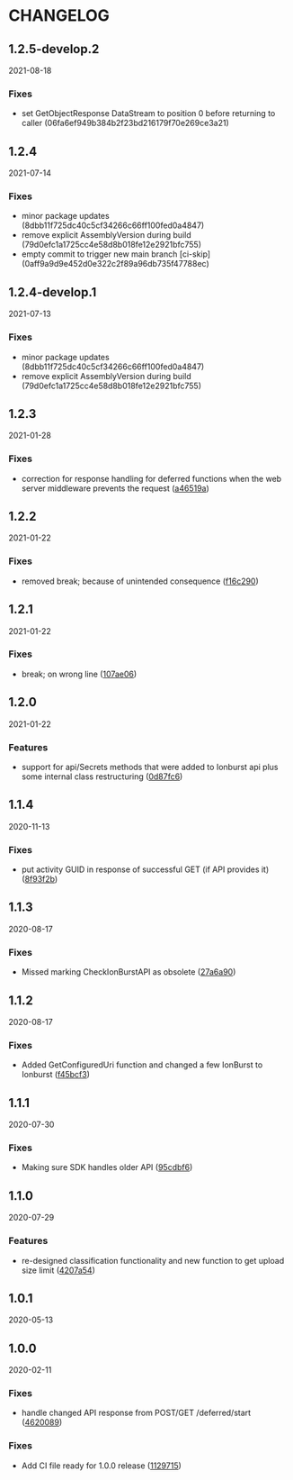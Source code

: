 # CHANGELOG

<!--- next entry here -->

## 1.2.5-develop.2
2021-08-18

### Fixes

- set GetObjectResponse DataStream to position 0 before returning to caller (06fa6ef949b384b2f23bd216179f70e269ce3a21)

## 1.2.4
2021-07-14

### Fixes

- minor package updates (8dbb11f725dc40c5cf34266c66ff100fed0a4847)
- remove explicit AssemblyVersion during build (79d0efc1a1725cc4e58d8b018fe12e2921bfc755)
- empty commit to trigger new main branch [ci-skip] (0aff9a9d9e452d0e322c2f89a96db735f47788ec)

## 1.2.4-develop.1
2021-07-13

### Fixes

- minor package updates (8dbb11f725dc40c5cf34266c66ff100fed0a4847)
- remove explicit AssemblyVersion during build (79d0efc1a1725cc4e58d8b018fe12e2921bfc755)

## 1.2.3
2021-01-28

### Fixes

- correction for response handling for deferred functions when the web server middleware prevents the request ([a46519a](https://gitlab.com/ionburst/ionburst-sdk-net/commit/a46519a7536cae19dcfac56b361cdda374c033d6))

## 1.2.2
2021-01-22

### Fixes

- removed break; because of unintended consequence ([f16c290](https://gitlab.com/ionburst/ionburst-sdk-net/commit/f16c2909ed074316a6c6533a0c4a2f870ece46d2))

## 1.2.1
2021-01-22

### Fixes

- break; on wrong line ([107ae06](https://gitlab.com/ionburst/ionburst-sdk-net/commit/107ae0611c50c48b4d0aad31070a4e251f4920cd))

## 1.2.0
2021-01-22

### Features

- support for api/Secrets methods that were added to Ionburst api plus some internal class restructuring ([0d87fc6](https://gitlab.com/ionburst/ionburst-sdk-net/commit/0d87fc635b71f5346ddd69a3d21ccbadd481b6d2))

## 1.1.4
2020-11-13

### Fixes

- put activity GUID in response of successful GET (if API provides it) ([8f93f2b](https://gitlab.com/ionburst/ionburst-sdk-net/commit/8f93f2b92177ddaa51d055f6b578b4ae0e775741))

## 1.1.3
2020-08-17

### Fixes

- Missed marking CheckIonBurstAPI as obsolete ([27a6a90](https://gitlab.com/ionburst/ionburst-sdk-net/commit/27a6a9068b3c282cc8447df54d805ec8a54b63fd))

## 1.1.2
2020-08-17

### Fixes

- Added GetConfiguredUri function and changed a few IonBurst to Ionburst ([f45bcf3](https://gitlab.com/ionburst/ionburst-sdk-net/commit/f45bcf3e52758bbc5033f73a8d0dd3c816fee4ef))

## 1.1.1
2020-07-30

### Fixes

- Making sure SDK handles older API ([95cdbf6](https://gitlab.com/ionburst/ionburst-sdk-net/commit/95cdbf69fce9cc38d6efbbdd2c48b026f7492efa))

## 1.1.0
2020-07-29

### Features

- re-designed classification functionality and new function to get upload size limit ([4207a54](https://gitlab.com/ionburst/ionburst-sdk-net/commit/4207a540c305e6c2ae03928fca793c45f31644a0))

## 1.0.1
2020-05-13

## 1.0.0
2020-02-11

### Fixes

- handle changed API response from POST/GET /deferred/start ([4620089](https://gitlab.com/ionburst/ionburst-sdk-net/commit/46200898468924670c56dcd619737d84a2992611))

### Fixes

- Add CI file ready for 1.0.0 release ([1129715](https://gitlab.com/ionburst/ionburst-sdk-net/commit/1129715aa9163e5080236ababee8d15b062bd774))